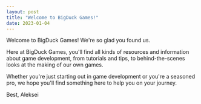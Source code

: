 ```yaml
---
layout: post
title: "Welcome to BigDuck Games!"
date: 2023-01-04
---
```


Welcome to BigDuck Games! We're so glad you found us.

Here at BigDuck Games, you'll find all kinds of resources and information about game development, from tutorials and tips, to behind-the-scenes looks at the making of our own games.

Whether you're just starting out in game development or you're a seasoned pro, we hope you'll find something here to help you on your journey.

Best, Aleksei
